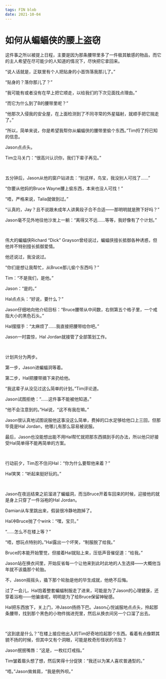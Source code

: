 ```yaml
---
tags: FIN blob
date: 2021-10-04
---
```


# 如何从蝙蝠侠的腰上盗窃

这件事之所以被提上日程，主要是因为那条腰带里多了一件极其敏感的物品，而它的主人希望在尽可能少的人知道的情况下，尽快把它拿回来。

“说人话就是，正联里有个人把贴身的小首饰落我那儿了。”

“贴身的？落你那儿了？”

“我可能有或者没有在早上把它顺走，以给我们的下次见面找点理由。”

“而它为什么到了B的腰带里呢？”

“他那次入侵我的安全屋，在上面检测到了不同寻常的外星辐射，就顺手把它揣走了。”

“所以，简单来说，你是希望我帮你从蝙蝠侠的腰带里偷个东西。”Tim捋了捋已知的信息。

Jason点点头。

Tim立马关门：“很高兴认识你，我们下辈子再见。”

<br>

五分钟后，Jason从他的窗户钻进去：“别这样，鸟宝，我没别人可找了……”

“你要从他妈的Bruce Wayne腰上偷东西，本来也没人可找！”

“唔，严格来说，Talia就做到过。”

“认真的，Jay？且不说跟未成年人讲黄段子合不合适——那明明就是胯下好吗？”

Jason毫不见外地往他沙发上一躺：“离得又不远……等等，我好像有了个计划。”

<br>

伟大的蝙蝠侠Richard “Dick” Grayson曾经说过，蝙蝠侠擅长抵御各种诱惑，但他并不特别擅长抵御爱情。

他还说过，我没说过。

“你们是想让我帮忙，从Bruce那儿偷个东西吗？”

Tim：“不是我们，是他。”

Jason：“是的。”

Hal点点头：“好说，要什么？”

Jason仔细地向他介绍目标：“Bruce腰带从中间数，右侧第五个格子里，一个戒指大小的黑色石头。”

Hal摆摆手：“太麻烦了……我直接把腰带给你吧。”

Jason一时震惊，Hal Jordan就接管了全部策划工作。

<br>

计划共分为两步。

第一步，Jason进蝙蝠洞等着。

第二步，Hal把腰带摘下来扔给他。

“我这辈子从没见过这么简单的计划。”Tim评论道。

Jason试图拒绝：“……这件事不能被他知道。”

“他不会注意到的。”Hal说，“这不有我在嘛。”

Jason很认真地试图说服他这事没这么简单，费掉的口水足够给他口上三回，但那毕竟是Hal Jordan，他哪儿有那么容易被说服。

最后，Jason也没能想出能不用Hal帮忙就把那东西搞到手的办法，所以他只好接受Hal简单得不能再简单的方案。

<br>

行动前夕，Tim忍不住问Hal：“你为什么要帮他来着？”

Hal笑笑：“听起来挺好玩的。”

<br>

Jason在夜巡结束之前溜进了蝙蝠洞，而当Bruce开着车回来的时候，迎接他的就是身上只穿了一件浴袍的Hal Jordan。

Damian从车里跳出来，假装很冷静地跑掉了。

Hal冲Bruce抛了个wink：“嘿，宝贝。”

“……怎么不在楼上等？”

“唔，想玩点特别的。”Hal露出一个坏笑，“制服脱了给我。”

Bruce的本能开始警觉，但接着Hal就贴上来，压低声音催促道：“给我。”

Jason站在换衣间里，开始反省每一个让他来到此时此地的人生选择——大概他当年就不该撬那个轮胎。

不，Jason摇摇头，撬下那个轮胎是他的毕生成就，他绝不后悔。

过了一会儿，Hal抱着整套蝙蝠制服走了进来，可能是为了Jason的心理健康，还穿着浴袍——他骗谁呢，明明是为了给Bruce保留神秘感。

Hal把东西放下，关上门，冲Jason扬扬下巴。Jason心悦诚服地点点头，拎起那条腰带，找到那个黑色的小物件揣进兜里，然后从换衣间另一个口溜了出去。

<br>

“这到底是什么？”在楼上接应他出入的Tim好奇地捡起那个东西。看着有点像颗其貌不扬的时候，但其中又有个洞眼，可能是枚奇形怪状的吊坠？

Jason抿抿嘴唇：“这是，一枚红灯戒指。”

Tim皱着眉头想了想，然后笑得十分促狭：“我还以为某人喜欢普通型的。”

“唔。”Jason耸耸肩，“我是例外呗。”

